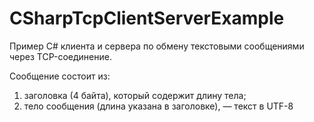# CSharpTcpClientServerExample

Пример C# клиента и сервера по обмену текстовыми сообщениями через TCP-соединение.

Сообщение состоит из:
1) заголовка (4 байта), который содержит длину тела;
2) тело сообщения (длина указана в заголовке), — текст в UTF-8
